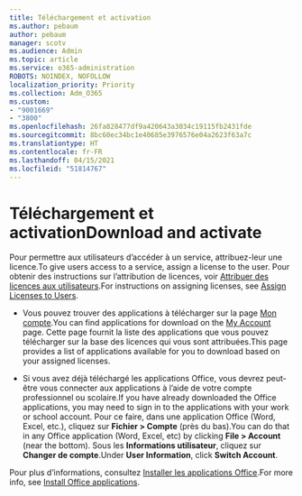 ```yaml
---
title: Téléchargement et activation
ms.author: pebaum
author: pebaum
manager: scotv
ms.audience: Admin
ms.topic: article
ms.service: o365-administration
ROBOTS: NOINDEX, NOFOLLOW
localization_priority: Priority
ms.collection: Adm_O365
ms.custom:
- "9001669"
- "3800"
ms.openlocfilehash: 26fa828477df9a420643a3034c19115fb2431fde
ms.sourcegitcommit: 8bc60ec34bc1e40685e3976576e04a2623f63a7c
ms.translationtype: HT
ms.contentlocale: fr-FR
ms.lasthandoff: 04/15/2021
ms.locfileid: "51814767"
---
```

# <a name="download-and-activate"></a><span data-ttu-id="f6cfb-102">Téléchargement et activation</span><span class="sxs-lookup"><span data-stu-id="f6cfb-102">Download and activate</span></span>

<span data-ttu-id="f6cfb-103">Pour permettre aux utilisateurs d’accéder à un service, attribuez-leur une licence.</span><span class="sxs-lookup"><span data-stu-id="f6cfb-103">To give users access to a service, assign a license to the user.</span></span> <span data-ttu-id="f6cfb-104">Pour obtenir des instructions sur l’attribution de licences, voir [Attribuer des licences aux utilisateurs](https://docs.microsoft.com/microsoft-365/admin/manage/assign-licenses-to-users).</span><span class="sxs-lookup"><span data-stu-id="f6cfb-104">For instructions on assigning licenses, see [Assign Licenses to Users](https://docs.microsoft.com/microsoft-365/admin/manage/assign-licenses-to-users).</span></span>

- <span data-ttu-id="f6cfb-105">Vous pouvez trouver des applications à télécharger sur la page [Mon compte](https://portal.office.com/account/#installs).</span><span class="sxs-lookup"><span data-stu-id="f6cfb-105">You can find applications for download on the [My Account](https://portal.office.com/account/#installs) page.</span></span> <span data-ttu-id="f6cfb-106">Cette page fournit la liste des applications que vous pouvez télécharger sur la base des licences qui vous sont attribuées.</span><span class="sxs-lookup"><span data-stu-id="f6cfb-106">This page provides a list of applications available for you to download based on your assigned licenses.</span></span> 

- <span data-ttu-id="f6cfb-107">Si vous avez déjà téléchargé les applications Office, vous devrez peut-être vous connecter aux applications à l’aide de votre compte professionnel ou scolaire.</span><span class="sxs-lookup"><span data-stu-id="f6cfb-107">If you have already downloaded the Office applications, you may need to sign in to the applications with your work or school account.</span></span> <span data-ttu-id="f6cfb-108">Pour ce faire, dans une application Office (Word, Excel, etc.), cliquez sur **Fichier > Compte** (près du bas).</span><span class="sxs-lookup"><span data-stu-id="f6cfb-108">You can do that in any Office application (Word, Excel, etc) by clicking **File > Account** (near the bottom).</span></span> <span data-ttu-id="f6cfb-109">Sous les **Informations utilisateur**, cliquez sur **Changer de compte**.</span><span class="sxs-lookup"><span data-stu-id="f6cfb-109">Under **User Information**, click **Switch Account**.</span></span>

<span data-ttu-id="f6cfb-110">Pour plus d’informations, consultez [Installer les applications Office](https://docs.microsoft.com/microsoft-365/admin/setup/install-applications).</span><span class="sxs-lookup"><span data-stu-id="f6cfb-110">For more info, see [Install Office applications](https://docs.microsoft.com/microsoft-365/admin/setup/install-applications).</span></span>
